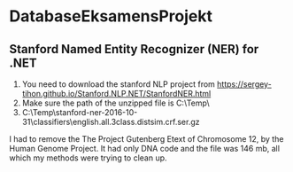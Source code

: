 # DatabaseEksamensProjekt

## Stanford Named Entity Recognizer (NER) for .NET

1) You need to download the stanford NLP project from https://sergey-tihon.github.io/Stanford.NLP.NET/StanfordNER.html
2) Make sure the path of the unzipped file is C:\Temp\
3) C:\Temp\stanford-ner-2016-10-31\classifiers\english.all.3class.distsim.crf.ser.gz

I had to remove the The Project Gutenberg Etext of Chromosome 12, by the Human Genome Project. It had only DNA code and the file was 146 mb, all which my methods were trying to clean up.
